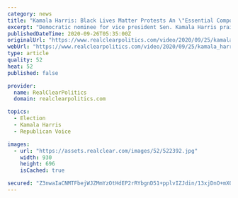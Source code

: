 ```yaml
---
category: news
title: "Kamala Harris: Black Lives Matter Protests An \"Essential Component\" To Counter Racist Status Quo"
excerpt: "Democratic nominee for vice president Sen. Kamala Harris praised the \"brilliance\" of Black Lives Matter and said she will always interpret the ongoing protests \"as an essential component of evolution in our country\" at the NAACP convention on Friday."
publishedDateTime: 2020-09-26T05:35:00Z
originalUrl: "https://www.realclearpolitics.com/video/2020/09/25/kamala_harris_black_lives_matter_protests_an_essential_component_to_counter_racist_status_quo.html#!"
webUrl: "https://www.realclearpolitics.com/video/2020/09/25/kamala_harris_black_lives_matter_protests_an_essential_component_to_counter_racist_status_quo.html#!"
type: article
quality: 52
heat: 52
published: false

provider:
  name: RealClearPolitics
  domain: realclearpolitics.com

topics:
  - Election
  - Kamala Harris
  - Republican Voice

images:
  - url: "https://assets.realclear.com/images/52/522392.jpg"
    width: 930
    height: 696
    isCached: true

secured: "Z3nwaIaCNMTFbejWJZMmYzOtHdEP2rRYbgnD51+pplvIZJdin/13xjDnO+mX0OnVxV6/r5+BGEwlyMIaW8brSkwZpSwqgKXGEJeyhdQCyJU99vcFvrK7BMpslASonPXDzre8ut3dB1TmcLpF96LvqPpRc70dUfzJAPc3ey1myQkpCexAdnn1WFD9yZc60FdpgqlUKwUNr68T8w6Bxc9sPH43M9vyTWJg93vZtpP0+VGJMkvTRTU0WSUdefNEZrtZoZzjiXvOm9+DPhJdtD5Fbc7QZYWkTWiOi06qCkzWTS5T4tzfK8zUhKXbXN6oHnY75tRPeVQlkpoizPYJrsWoNU7B/bry3YTx/aRIclCEUiA=;14Eg+OhoL4eswJowKel6MA=="
---
```


